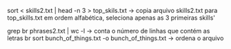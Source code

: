 sort < skills2.txt | head -n 3 > top_skils.txt -> copia arquivo skills2.txt para top_skills.txt em ordem alfabética, seleciona apenas as 3 primeiras skills'

grep br phrases2.txt | wc -l -> conta o número de linhas que contém as letras br
sort bunch_of_things.txt -o bunch_of_things.txt -> ordena o arquivo
